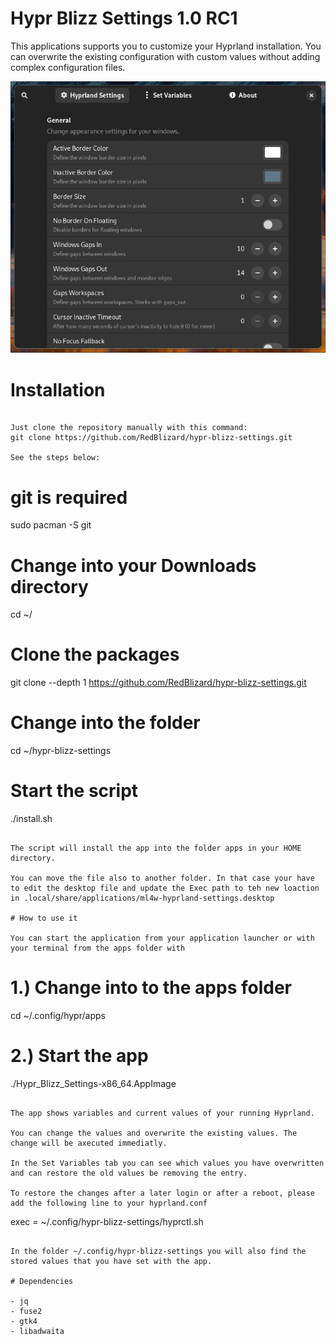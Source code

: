 # Hypr Blizz Settings 1.0 RC1

This applications supports you to customize your Hyprland installation. You can overwrite the existing configuration with custom values without adding complex configuration files.

[![Screenshot](screenshots/screenshot.png "Title Text")](screenshots/screenshot.png)

# Installation

```

Just clone the repository manually with this command:
git clone https://github.com/RedBlizard/hypr-blizz-settings.git

See the steps below:

```
# git is required
sudo pacman -S git

# Change into your Downloads directory
cd ~/

# Clone the packages
git clone --depth 1 https://github.com/RedBlizard/hypr-blizz-settings.git

# Change into the folder
cd ~/hypr-blizz-settings

# Start the script
./install.sh
```

The script will install the app into the folder apps in your HOME directory. 

You can move the file also to another folder. In that case your have to edit the desktop file and update the Exec path to teh new loaction in .local/share/applications/ml4w-hyprland-settings.desktop

# How to use it

You can start the application from your application launcher or with your terminal from the apps folder with

```
# 1.) Change into to the apps folder
cd ~/.config/hypr/apps

# 2.) Start the app
./Hypr_Blizz_Settings-x86_64.AppImage

```

The app shows variables and current values of your running Hyprland.

You can change the values and overwrite the existing values. The change will be axecuted immediatly.

In the Set Variables tab you can see which values you have overwritten and can restore the old values be removing the entry.

To restore the changes after a later login or after a reboot, please add the following line to your hyprland.conf

```
exec = ~/.config/hypr-blizz-settings/hyprctl.sh
```

In the folder ~/.config/hypr-blizz-settings you will also find the stored values that you have set with the app.

# Dependencies

- jq
- fuse2
- gtk4
- libadwaita
